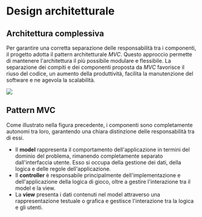 # Design architetturale

## Architettura complessiva

Per garantire una corretta separazione delle responsabilità tra i componenti, il progetto adotta il pattern architetturale _MVC_. Questo approccio permette di mantenere l'architettura il più possibile modulare e flessibile. La separazione dei compiti e dei componenti proposta da _MVC_ favorisce il riuso del codice, un aumento della produttività, facilita la manutenzione del software e ne agevola la scalabilità.

![](http://url/to/img.png**](https://github.com/EmanueleArte/PPS-23-cactus/edit/docs/docs/4-architectural-design/mvc-diagram.svg))

## Pattern MVC

Come illustrato nella figura precedente, i componenti sono completamente autonomi tra loro, garantendo una chiara distinzione delle responsabilità tra di essi.

- Il **model** rappresenta il comportamento dell'applicazione in termini del dominio del problema, rimanendo completamente separato dall'interfaccia utente. Esso si occupa della gestione dei dati, della logica e delle regole dell'applicazione.
- Il **controller** è responsabile principalmente dell'implementazione e dell'applicazione della logica di gioco, oltre a gestire l'interazione tra il model e la view.
- La **view** presenta i dati contenuti nel model attraverso una rappresentazione testuale o grafica e gestisce l'interazione tra la logica e gli utenti.
